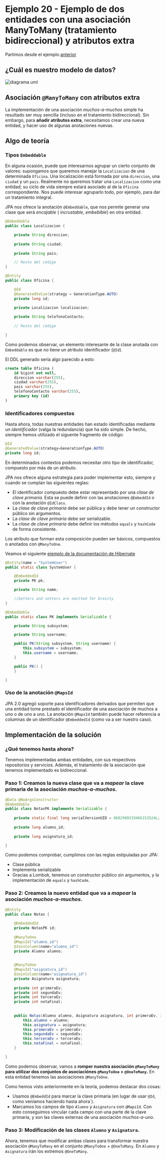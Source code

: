 
# Ejemplo 20 - Ejemplo de dos entidades con una asociación ManyToMany (tratamiento bidireccional) y atributos extra

Partimos desde el ejemplo [anterior]()

## ¿Cuál es nuestro modelo de datos?

![diagrama uml](./uml.jpg) 

## Asociación `@ManyToMany` con atributos extra

La implementación de una asociación _muchos-a-muchos_ simple ha resultado ser muy sencilla (incluso en el tratamiento bidireccional). Sin embargo, para **añadir atributos extra**, necesitamos crear una nueva entidad, y hacer uso de algunas anotaciones nuevas.

## Algo de teoría

### Tipos `Embeddable`

En alguna ocasión, puede que interesarnos agrupar un cierto conjunto de valores: supongamos que queremos manejar la `Localizacion` de una determinada `Oficina`. Una localización está formada por una `direccion`, una `ciudad` y un `pais`. Realmente no queremos tratar una `Localizacion` como una entidad; su ciclo de vida siempre estará asociado al de la `Oficina` correspondiente. Nos puede interesar agruparlo todo, por ejemplo, para dar un tratamiento integral. 

JPA nos ofrece la anotación `@Embeddable`, que nos permite generar una clase que será _encajable_ ( _incrustable_, _embebible_) en otra entidad.

```java
@Embeddable
public class Localizacion {

	private String direccion;
	
	private String ciudad;
	
	private String pais;

	// Resto del código
}

@Entity
public class Oficina {

	@Id
	@GeneratedValue(strategy = GenerationType.AUTO)
	private long id;

	private Localizacion localizacion;
	
	private String telefonoContacto;
	
	// Resto del código

}
```

Como podemos observar, un elemento interesante de la clase anotada con `Embeddable` es que no tiene un atributo identificador (`@Id`).

El DDL generado sería algo parecido a esto:

```sql
create table Oficina (
	id bigint not null,
	direccion varchar(255),
	ciudad varchar(255),
	pais varchar(255),
	telefonoContacto varchar(255),
	primary key (id)
)	
```

### Identificadores compuestos

Hasta ahora, todas nuestras entidades han estado identificadas mediante un _identificador_ (valga la redundancia) que ha sido simple. De hecho, siempre hemos utilizado el siguente fragmento de código:

```java
@Id
@GeneratedValue(strategy=GenerationType.AUTO)
private long id;
```

En determinados contextos podemos necesitar otro tipo de identificador, compuesto por más de un atributo. 

JPA nos ofrece alguna estrategia para poder implementar esto, siempre y cuando se cumplan las siguientes reglas:

- El identificador compuesto debe estar representado por una _clase de clave primaria_. Esta se puede definir con las anotaciones `@EmbeddId` o con la anotación `@IdClass`.
- La _clase de clave primaria_ debe ser pública y debe tener un constructor público sin argumentos.
- La _clase de clave primaria_ debe ser serializable.
- La _clase de clave primaria_ debe definir los métodos `equals` y `hashCode` de forma consistente.

Los atributo que forman esta composición pueden ser básicos, compuestos o anotados con `@ManyToOne`.  

Veamos el siguiente [ejemplo de la documentación de Hibernate](http://docs.jboss.org/hibernate/orm/5.4/userguide/html_single/Hibernate_User_Guide.html#identifiers-composite-aggregated)

```java
@Entity(name = "SystemUser")
public static class SystemUser {

	@EmbeddedId
	private PK pk;

	private String name;

	//Getters and setters are omitted for brevity
}

@Embeddable
public static class PK implements Serializable {

	private String subsystem;

	private String username;

	public PK(String subsystem, String username) {
		this.subsystem = subsystem;
		this.username = username;
	}

	public PK() {
	}

}
```

### Uso de la anotación `@MapsId`

JPA 2.0 agregó soporte para identificadores derivados que permiten que una entidad tome prestado el identificador de una asociación de muchos a uno o de uno a uno. La anotación `@MapsId` también puede hacer referencia a columnas de un identificador `@EmbeddedId` (como va a ser nuestro caso).


## Implementación de la solución

### ¿Qué tenemos hasta ahora?

Tenemos implementadas ambas entidades, con sus respectivos repositorios y servicios. Además, el tratamiento de la asociación que tenemos implementado es bidireccional.


### Paso 1: Creamos la nueva clase que va a _mapear_ la clave primaria de la asociación _muchos-a-muchos_.

```java
@Data @NoArgsConstructor
@Embeddable
public class NotasPK implements Serializable {
	
	private static final long serialVersionUID = 8682909319466153524L;
	
	private long alumno_id;
	
	private long asignatura_id;	

}

```

Como podemos comprobar, cumplimos con las reglas estipuladas por JPA:

- Clase pública
- Implementa serializable
- Gracias a Lombok, tenemos un constructor público sin argumentos, y la implementación de `equals` y `hashCode`.

### Paso 2: Creamos la nuevo entidad que va a _mapear_ la asociación _muchos-a-muchos_.

```java
@Entity
public class Notas {
	
	@EmbeddedId
	private NotasPK id;
	
	@ManyToOne
	@MapsId("alumno_id")
	@JoinColumn(name="alumno_id")
	private Alumno alumno;	
	
	
	@ManyToOne
	@MapsId("asignatura_id")
	@JoinColumn(name="asignatura_id")
	private Asignatura asignatura;
	
	private int primeraEv;
	private int segundaEv;
	private int terceraEv;
	private int notaFinal;
	
	
	public Notas(Alumno alumno, Asignatura asignatura, int primeraEv, int segundaEv, int terceraEv, int notaFinal) {
		this.alumno = alumno;
		this.asignatura = asignatura;
		this.primeraEv = primeraEv;
		this.segundaEv = segundaEv;
		this.terceraEv = terceraEv;
		this.notaFinal = notaFinal;
	}	

}

``` 

Como podemos observar, vamos a **romper nuestra asociación `@ManyToMany` para utilizar dos conjuntos de asociaciónes  `@ManyToOne` + `@OneToMany`.** En esta entidad tenemos las asociaciones `@ManyToOne`.

Como hemos visto anteriormente en la teoría, podemos destacar dos cosas:

- Usamos `@EmbeddId` para marcar la clave primaria (en lugar de usar `@Id`, como veníamos haciendo hasta ahora`).
- Marcamos los campos de tipo `Alumno` y `Asignatura` con `@MapsId`. Con esto conseguimos vincular cada campo con una parte de la clave primaria, y son las claves externas de una asociación _muchos-a-uno_.


### Paso 3: Modificación de las clases `Alumno` y `Asignatura`.

Ahora, tenemos que modificar ambas clases para transformar nuestra asociación `@ManyToMany` en el conjunto `@ManyToOne` + `@OneToMany`. En `Alumno` y `Asignatura` irán los extremos `@OneToMany`.

```java

```








